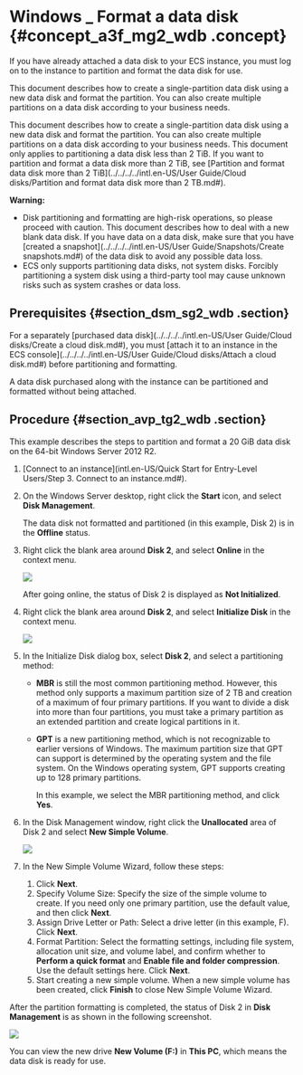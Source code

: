 # Windows \_ Format a data disk {#concept_a3f_mg2_wdb .concept}

If you have already attached a data disk to your ECS instance, you must log on to the instance to partition and format the data disk for use.

This document describes how to create a single-partition data disk using a new data disk and format the partition. You can also create multiple partitions on a data disk according to your business needs.

This document describes how to create a single-partition data disk using a new data disk and format the partition. You can also create multiple partitions on a data disk according to your business needs. This document only applies to partitioning a data disk less than 2 TiB. If you want to partition and format a data disk more than 2 TiB, see [Partition and format data disk more than 2 TiB](../../../../intl.en-US/User Guide/Cloud disks/Partition and format data disk more than 2 TB.md#).

**Warning:** 

-   Disk partitioning and formatting are high-risk operations, so please proceed with caution. This document describes how to deal with a new blank data disk. If you have data on a data disk, make sure that you have [created a snapshot](../../../../intl.en-US/User Guide/Snapshots/Create snapshots.md#) of the data disk to avoid any possible data loss.
-   ECS only supports partitioning data disks, not system disks. Forcibly partitioning a system disk using a third-party tool may cause unknown risks such as system crashes or data loss.

## Prerequisites {#section_dsm_sg2_wdb .section}

For a separately [purchased data disk](../../../../intl.en-US/User Guide/Cloud disks/Create a cloud disk.md#), you must [attach it to an instance in the ECS console](../../../../intl.en-US/User Guide/Cloud disks/Attach a cloud disk.md#) before partitioning and formatting.

A data disk purchased along with the instance can be partitioned and formatted without being attached.

## Procedure {#section_avp_tg2_wdb .section}

This example describes the steps to partition and format a 20 GiB data disk on the 64-bit Windows Server 2012 R2.

1.  [Connect to an instance](intl.en-US/Quick Start for Entry-Level Users/Step 3. Connect to an instance.md#).
2.  On the Windows Server desktop, right click the **Start** icon, and select **Disk Management**.

    The data disk not formatted and partitioned \(in this example, Disk 2\) is in the **Offline** status.

3.  Right click the blank area around **Disk 2**, and select **Online** in the context menu.

    ![](http://static-aliyun-doc.oss-cn-hangzhou.aliyuncs.com/assets/img/9605/5091_en-US.png)

    After going online, the status of Disk 2 is displayed as **Not Initialized**.

4.  Right click the blank area around **Disk 2**, and select **Initialize Disk** in the context menu.

    ![](http://static-aliyun-doc.oss-cn-hangzhou.aliyuncs.com/assets/img/9605/5092_en-US.png)

5.  In the Initialize Disk dialog box, select **Disk 2**, and select a partitioning method:
    -   **MBR** is still the most common partitioning method. However, this method only supports a maximum partition size of 2 TB and creation of a maximum of four primary partitions. If you want to divide a disk into more than four partitions, you must take a primary partition as an extended partition and create logical partitions in it.

    -   **GPT** is a new partitioning method, which is not recognizable to earlier versions of Windows. The maximum partition size that GPT can support is determined by the operating system and the file system. On the Windows operating system, GPT supports creating up to 128 primary partitions.

        In this example, we select the MBR partitioning method, and click **Yes**.

6.  In the Disk Management window, right click the **Unallocated** area of Disk 2 and select **New Simple Volume**.

    ![](http://static-aliyun-doc.oss-cn-hangzhou.aliyuncs.com/assets/img/9605/5094_en-US.png)

7.  In the New Simple Volume Wizard, follow these steps:
    1.  Click **Next**.
    2.  Specify Volume Size: Specify the size of the simple volume to create. If you need only one primary partition, use the default value, and then click **Next**.
    3.  Assign Drive Letter or Path: Select a drive letter \(in this example, F\). Click **Next**.
    4.  Format Partition: Select the formatting settings, including file system, allocation unit size, and volume label, and confirm whether to **Perform a quick format** and **Enable file and folder compression**. Use the default settings here. Click **Next**.
    5.  Start creating a new simple volume. When a new simple volume has been created, click **Finish** to close New Simple Volume Wizard.

After the partition formatting is completed, the status of Disk 2 in **Disk Management** is as shown in the following screenshot.

![](http://static-aliyun-doc.oss-cn-hangzhou.aliyuncs.com/assets/img/9605/5103_en-US.png)

You can view the new drive **New Volume \(F:\)** in **This PC**, which means the data disk is ready for use.

